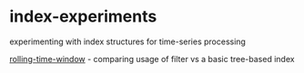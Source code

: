 # index-experiments

experimenting with index structures for time-series processing

[rolling-time-window](https://scicloj.github.io/sci-fu/projects/index-experiments/docs/index-experiments/rolling-time-window/) - comparing usage of filter vs a basic tree-based index
